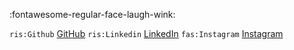 
:fontawesome-regular-face-laugh-wink:

`ris:Github` [GitHub](https://github.com/NicholasMcCarthy/)
`ris:Linkedin` [LinkedIn](https://www.linkedin.com/in/nicholas-mccarthy-5a678a34/)
`fas:Instagram` [Instagram](www.instagram.com)

